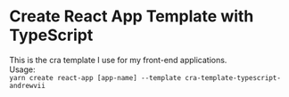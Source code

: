 # Create React App Template with TypeScript

This is the cra template I use for my front-end applications.  
Usage:  
`yarn create react-app [app-name] --template cra-template-typescript-andrewvii`
